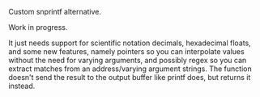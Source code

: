 Custom snprintf alternative. 

Work in progress. 

It just needs support for scientific notation decimals, hexadecimal floats,
and some new features, namely pointers so you can interpolate values without the need for varying arguments, and possibly regex so you can extract matches from an address/varying argument strings. 
The function doesn't send the result to the output buffer like printf does, but returns it instead. 
